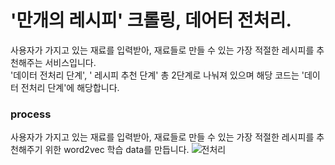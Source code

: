 # '만개의 레시피' 크롤링, 데어터 전처리.
사용자가 가지고 있는 재료를 입력받아, 재료들로 만들 수 있는 가장 적절한 레시피를 추천해주는 서비스입니다. \
'데이터 전처리 단계', ' 레시피 추천 단계' 총 2단계로 나눠져 있으며 해당 코드는 '데이터 전처리 단계'에 해당합니다.

### process
사용자가 가지고 있는 재료를 입력받아, 재료들로 만들 수 있는 가장 적절한 레시피를 추천해주기 위한
word2vec 학습 data를 만듭니다.
![전처리](https://user-images.githubusercontent.com/42955392/111571938-feb05c80-87ea-11eb-89ce-11dfa1786efb.PNG)
